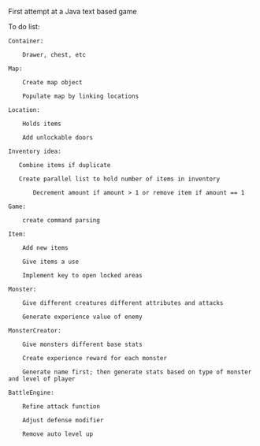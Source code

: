 First attempt at a Java text based game


To do list:

    Container:

        Drawer, chest, etc

    Map:

        Create map object

        Populate map by linking locations

    Location:

        Holds items

        Add unlockable doors

    Inventory idea:

       Combine items if duplicate

       Create parallel list to hold number of items in inventory

           Decrement amount if amount > 1 or remove item if amount == 1

    Game:

        create command parsing

    Item:

        Add new items

        Give items a use

        Implement key to open locked areas

    Monster:

        Give different creatures different attributes and attacks

        Generate experience value of enemy

    MonsterCreator:

        Give monsters different base stats

        Create experience reward for each monster

        Generate name first; then generate stats based on type of monster and level of player

    BattleEngine:

        Refine attack function

        Adjust defense modifier

        Remove auto level up
